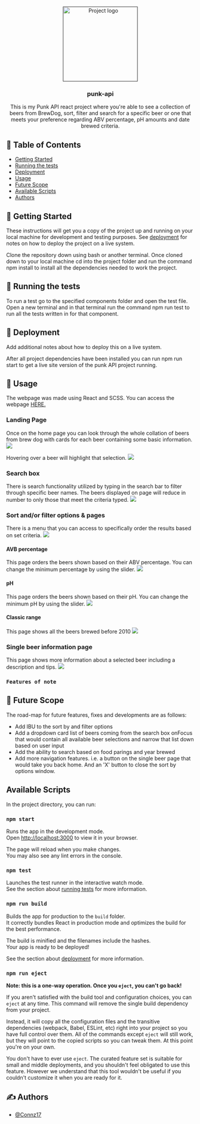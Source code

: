 <p align="center">
  <a href="" rel="noopener">
 <img width=200px height=200px src="./src/assets/images/585e65d22.png" alt="Project logo"></a>
</p>

<h3 align="center">punk-api</h3>


<p align= "center"> This is my Punk API react project where you're able to see a collection of beers from BrewDog, sort, filter and search for a specific beer or one that meets your preference regarding ABV percentage, pH amounts and date brewed criteria. 
    <br> 
</p>

## 📝 Table of Contents

- [Getting Started](#getting_started)
- [Running the tests](#tests)
- [Deployment](#deployment)
- [Usage](#usage)
- [Future Scope](#future_scope)
- [Available Scripts](#available_scripts)
- [Authors](#authors)


## 🏁 Getting Started <a name = "getting_started"></a>

These instructions will get you a copy of the project up and running on your local machine for development and testing purposes. See [deployment](#deployment) for notes on how to deploy the project on a live system.

Clone the repository down using bash or another terminal. Once cloned down to your local machine cd into the project folder and run the command npm install to install all the dependencies needed to work the project. 


## 🔧 Running the tests <a name = "tests"></a>

To run a test go to the specified components folder and open the test file. Open a new terminal and in that terminal run the command npm run test to run all the tests written in for that component.


## 🚀 Deployment <a name = "deployment"></a>

Add additional notes about how to deploy this on a live system.

After all project dependencies have been installed you can run npm run start to get a live site version of the punk API project running.

## 🎈 Usage <a name="usage"></a>

The webpage was made using React and SCSS.
You can access the webpage <a href="https://connz17.github.io/punk-api/">HERE.</a>

### Landing Page 

Once on the home page you can look through the whole collation of beers from brew dog with cards for each beer containing some basic information.
<img src="./src/assets/images/Homepage.png"/>

 
Hovering over a beer will highlight that selection.
<img src="./src/assets/images/beer highlighted.png"/>



### Search box

There is search functionality utilized by typing in the search bar to filter through specific beer names. The beers displayed on page will reduce in number to only those that meet the criteria typed.
<img src="./src/assets/images/searching beer.png"/>

### Sort and/or filter options & pages

There is a menu that you can access to specifically order the results based on set criteria.
<img src="./src/assets/images/Sort Options.png"/>


#### AVB percentage

This page orders the beers shown based on their ABV percentage. You can change the minimum percentage by using the slider.
<img src="./src/assets/images/ABV page.png"/>

#### pH
This page orders the beers shown based on their pH. You can change the minimum pH by using the slider.
<img src="./src/assets/images/PH.png"/>

#### Classic range
This page shows all the beers brewed before 2010
<img src="./src/assets/images/classic range.png"/>


### Single beer information page
This page shows more information about a selected beer including a description and tips.
<img src="./src/assets/images/Beer info.png"/>




### `Features of note`

## 🚀 Future Scope <a name = "future_scope"></a>

The road-map for future features, fixes and developments are as follows:
 <ul>
    <li>Add IBU to the sort by and filter options</li>
    <li>Add a dropdown card list of beers coming from the search box onFocus that would contain all available beer selections and narrow that list down based on user input</li>
    <li>Add the ability to search based on food parings and year brewed</li>
    <li>Add more navigation features. i.e. a button on the single beer page that would take you back home. And an 'X' button to close the sort by options window.</li>
  </ul>

## Available Scripts <a name="available_scripts"></a>

In the project directory, you can run: 

### `npm start`

Runs the app in the development mode.\
Open [http://localhost:3000](http://localhost:3000) to view it in your browser.

The page will reload when you make changes.\
You may also see any lint errors in the console.

### `npm test`

Launches the test runner in the interactive watch mode.\
See the section about [running tests](https://facebook.github.io/create-react-app/docs/running-tests) for more information.

### `npm run build`

Builds the app for production to the `build` folder.\
It correctly bundles React in production mode and optimizes the build for the best performance.

The build is minified and the filenames include the hashes.\
Your app is ready to be deployed!

See the section about [deployment](https://facebook.github.io/create-react-app/docs/deployment) for more information.

### `npm run eject`

**Note: this is a one-way operation. Once you `eject`, you can't go back!**

If you aren't satisfied with the build tool and configuration choices, you can `eject` at any time. This command will remove the single build dependency from your project.

Instead, it will copy all the configuration files and the transitive dependencies (webpack, Babel, ESLint, etc) right into your project so you have full control over them. All of the commands except `eject` will still work, but they will point to the copied scripts so you can tweak them. At this point you're on your own.

You don't have to ever use `eject`. The curated feature set is suitable for small and middle deployments, and you shouldn't feel obligated to use this feature. However we understand that this tool wouldn't be useful if you couldn't customize it when you are ready for it.


## ✍️ Authors <a name = "authors"></a>

- [@Connz17](https://github.com/Connz17) 

